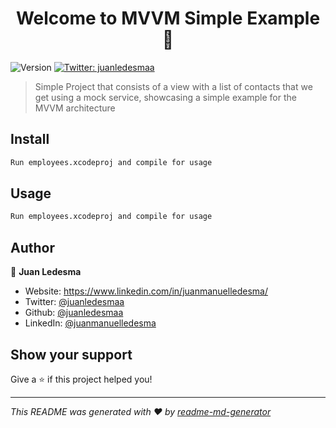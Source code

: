 <h1 align="center">Welcome to MVVM Simple Example 👋</h1>
<p>
  <img alt="Version" src="https://img.shields.io/badge/version-1.0-blue.svg?cacheSeconds=2592000" />
  <a href="https://twitter.com/juanledesmaa" target="_blank">
    <img alt="Twitter: juanledesmaa" src="https://img.shields.io/twitter/follow/juanledesmaa.svg?style=social" />
  </a>
</p>

> Simple Project that consists of a view with a list of contacts that we get using a mock service, showcasing a simple example for the MVVM architecture 

## Install

```sh
Run employees.xcodeproj and compile for usage
```

## Usage

```sh
Run employees.xcodeproj and compile for usage
```

## Author

👤 **Juan Ledesma**

* Website: https://www.linkedin.com/in/juanmanuelledesma/
* Twitter: [@juanledesmaa](https://twitter.com/juanledesmaa)
* Github: [@juanledesmaa](https://github.com/juanledesmaa)
* LinkedIn: [@juanmanuelledesma](https://linkedin.com/in/juanmanuelledesma)

## Show your support

Give a ⭐️ if this project helped you!

***
_This README was generated with ❤️ by [readme-md-generator](https://github.com/kefranabg/readme-md-generator)_